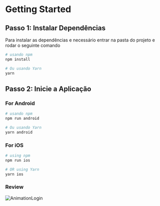 # Getting Started

## Passo 1: Instalar Dependências

Para instalar as dependências e necessário entrar na pasta do projeto e rodar o seguinte comando

```bash
# usando npm
npm install

# Ou usando Yarn
yarn
```

## Passo 2: Inicie a Aplicação

### For Android

```bash
# usando npm
npm run android

# Ou usando Yarn
yarn android
```

### For iOS

```bash
# using npm
npm run ios

# OR using Yarn
yarn ios
```

### Review

![AnimationLogin](https://github.com/LucasLyra01/Login_Animation/assets/50704165/1611f3ac-d608-4f12-bc31-b7189ca2947a)
